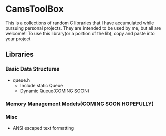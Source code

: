 # CamsToolBox

This is a collections of random C libraries that I have accumulated while pursuing personal projects.
They are intended to be used by me, but all are welcome!!
To use this library(or a portion of the lib), copy and paste into your project

## Libraries

### Basic Data Structures

- queue.h
  - Include static Queue
  - Dynamic Queue(COMING SOON)

### Memory Management Models(COMING SOON HOPEFULLY)

### Misc

- ANSI escaped text formatting
